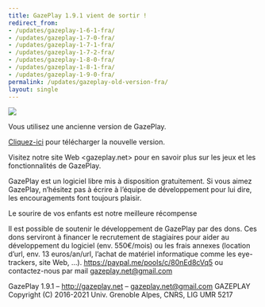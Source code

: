 ```yaml
---
title: GazePlay 1.9.1 vient de sortir !
redirect_from:
- /updates/gazeplay-1-6-1-fra/
- /updates/gazeplay-1-7-0-fra/
- /updates/gazeplay-1-7-1-fra/
- /updates/gazeplay-1-7-2-fra/
- /updates/gazeplay-1-8-0-fra/
- /updates/gazeplay-1-8-1-fra/
- /updates/gazeplay-1-9-0-fra/
permalink: /updates/gazeplay-old-version-fra/
layout: single
---
```


<img src="{{site.baseurl}}/assets/images/gazeplayClassicLogo.png"/>

Vous utilisez une ancienne version de GazePlay.

[Cliquez-ici](https://gazeplay.github.io/GazePlay/installation/fr) pour télécharger la nouvelle version.

Visitez notre site Web <gazeplay.net> pour en savoir plus sur les jeux et les fonctionnalités de GazePlay.

GazePlay est un logiciel libre mis à disposition gratuitement.
Si vous aimez GazePlay, n’hésitez pas à écrire à l’équipe de développement pour lui dire, les encouragements font toujours plaisir.

Le sourire de vos enfants est notre meilleure récompense

Il est possible de soutenir le développement de GazePlay par des dons. Ces dons serviront à financer le recrutement de stagiaires pour aider au développement du logiciel (env. 550€/mois) ou les frais annexes (location d’url, env. 13 euros/an/url, l’achat de matériel informatique comme les eye-trackers, site Web, …). <https://paypal.me/pools/c/80nEd8cVq5> ou contactez-nous par mail <gazeplay.net@gmail.com>

GazePlay 1.9.1 – <http://gazeplay.net> – <gazeplay.net@gmail.com>
GAZEPLAY Copyright (C) 2016-2021 Univ. Grenoble Alpes, CNRS, LIG UMR 5217

